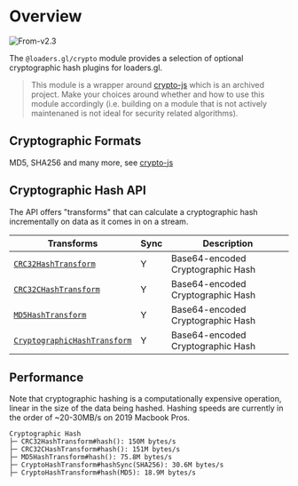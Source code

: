 # Overview

<p class="badges">
  <img src="https://img.shields.io/badge/From-v2.3-blue.svg?style=flat-square" alt="From-v2.3" /> 
</p>

The `@loaders.gl/crypto` module provides a selection of optional cryptographic hash plugins for loaders.gl.

> This module is a wrapper around [crypto-js](https://github.com/brix/crypto-js) which is an archived project. Make your choices around whether and how to use this module accordingly (i.e. building on a module that is not actively maintenaned is not ideal for security related algorithms).

## Cryptographic Formats

MD5, SHA256 and many more, see [crypto-js](https://github.com/brix/crypto-js)

## Cryptographic Hash API

The API offers "transforms" that can calculate a cryptographic hash incrementally on data as it comes in on a stream.

| Transforms                                                                              | Sync | Description                       |
| --------------------------------------------------------------------------------------- | ---- | --------------------------------- |
| [`CRC32HashTransform`](modules/crypto/docs/api-reference/crc32-hash-transform)          | Y    | Base64-encoded Cryptographic Hash |
| [`CRC32CHashTransform`](modules/crypto/docs/api-reference/crc32c-hash-transform)        | Y    | Base64-encoded Cryptographic Hash |
| [`MD5HashTransform`](modules/crypto/docs/api-reference/md5-hash-transform)              | Y    | Base64-encoded Cryptographic Hash |
| [`CryptographicHashTransform`](modules/crypto/docs/api-reference/crypto-hash-transform) | Y    | Base64-encoded Cryptographic Hash |

## Performance

Note that cryptographic hashing is a computationally expensive operation, linear in the size of the data being hashed. Hashing speeds are currently in the order of ~20-30MB/s on 2019 Macbook Pros.

```
Cryptographic Hash
├─ CRC32HashTransform#hash(): 150M bytes/s
├─ CRC32CHashTransform#hash(): 151M bytes/s
├─ MD5HashTransform#hash(): 75.8M bytes/s
├─ CryptoHashTransform#hashSync(SHA256): 30.6M bytes/s
├─ CryptoHashTransform#hash(MD5): 18.9M bytes/s
```
